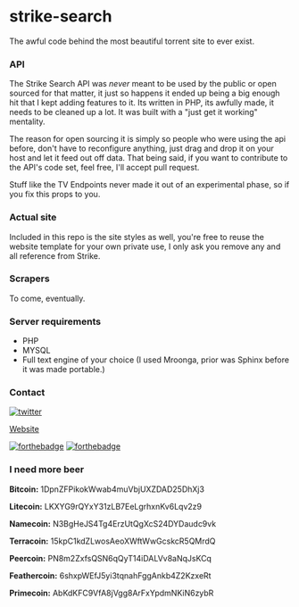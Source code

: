 # strike-search
The awful code behind the most beautiful torrent site to ever exist. 


### API 

The Strike Search API was *never* meant to be used by the public or open sourced for that matter, it just so happens it ended up being a big enough hit that I kept adding features to it. Its written in PHP, its awfully made, it needs to be cleaned up a lot. It was built with a "just get it working" mentality. 


The reason for open sourcing it is simply so people who were using the api before, don't have to reconfigure anything, just drag and drop it on your host and let it feed out off data. That being said, if you want to contribute to the API's code set, feel free, I'll accept pull request. 


Stuff like the TV Endpoints never made it out of an experimental phase, so if you fix this props to you.  


### Actual site

Included in this repo is the site styles as well, you're free to reuse the website template for your own private use, I only ask you remove any and all reference from Strike.

### Scrapers

To come, eventually.

### Server requirements

- PHP
- MYSQL
- Full text engine of your choice (I used Mroonga, prior was Sphinx before it was made portable.) 

### Contact


[![twitter](https://img.shields.io/twitter/follow/andrewmd5.svg?style=social)](https://twitter.com/andrewmd5)

[Website](https://andrew.im)

[![forthebadge](http://forthebadge.com/images/badges/fuck-it-ship-it.svg)](http://forthebadge.com)
[![forthebadge](http://forthebadge.com/images/badges/no-ragrets.svg)](http://forthebadge.com)


### I need more beer

**Bitcoin:** 1DpnZFPikokWwab4muVbjUXZDAD25DhXj3

**Litecoin:** LKXYG9rQYxY31zLB7EeLgrhxnKv6Lqv2z9

**Namecoin:** N3BgHeJS4Tg4ErzUtQgXcS24DYDaudc9vk

**Terracoin:** 15kpC1kdZLwosAeoXWftWwGcskcR5QMrdQ

**﻿﻿Peercoin:** PN8m2ZxfsQSN6qQyT14iDALVv8aNqJsKCq

**Feathercoin:** 6shxpWEfJ5yi3tqnahFggAnkb4Z2KzxeRt

**Primecoin:** AbKdKFC9VfA8jVgg8ArFxYpdmNKiN6zybR
